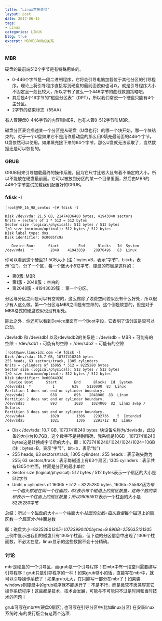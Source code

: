 ```yaml
---
title: "Linux常用命令"
layout: post
date: 2017-06-15
tags:
- Linux
categories: LINUX
blog: true
excerpt: MBR和GRUB的关系
---
```



### MBR


硬盘的最前端512个字节是有特殊用处的。 

* 0-446个字节是一段二进制程序，它将会引导电脑加载位于其他分区的引导程序。理论上将引导程序直接写到硬盘的最前面貌似也可以，就是引导程序大小不固定且一般比较大，所以才有了这么一个446字节的曲线救国策略吧。 
* 其后是4个16字节的“磁盘分区表”（DPT），所以我们常说一个硬盘只能有4个主分区。 
* 2字节的结束标志（55AA）

有人管硬盘0-446字节的内容叫MBR，也有人管0-512字节叫MBR。

磁盘分区表会描述某一个分区是从硬盘（U盘也行）的哪一个块开始，哪一个块结束的。对于一个U盘如果它不是用作启动盘的那么用0填充最前面的446个字节，U盘依然可以使用。如果填充接下来的64个字节，那么U盘就无法读取了，当然数据还是可以恢复的。

### GRUB

GRUB用来引导加载最终的操作系统。因为它尺寸比较大且有着不确定的大小，所以不能放在硬盘最前面。它可以被放到分区的某一个目录里面，然后由MBR的446个字节尝试加载我们配置好的GRUB。


### fdisk -l


```linux
[root@VM_16_98_centos ~]# fdisk -l

Disk /dev/vda: 21.5 GB, 21474836480 bytes, 41943040 sectors
Units = sectors of 1 * 512 = 512 bytes
Sector size (logical/physical): 512 bytes / 512 bytes
I/O size (minimum/optimal): 512 bytes / 512 bytes
Disk label type: dos
Disk identifier: 0x0005fc9a

   Device Boot      Start         End      Blocks   Id  System
/dev/vda1   *        2048    41943039    20970496   83  Linux

```


你可以看到这个硬盘21.5GB大小 (注：bytes=B，表示“字节”，bit=b，表示“位”)，分了一个区，每一个簇大小512字节，硬盘的布局是这样的： 

* 第0簇: MBR 
* 第1簇 - 2048簇 ：空白的
* 第2048簇 - 41943039簇： 第一个分区。 



分区与分区之间是可以有空隙的，这么做除了浪费空间貌似没有什么好处，所以很少有人这么做。第一个分区与MBR之间是有空隙的，这个倒是故意的，但是对于MBR格式的硬盘貌似也没有用处。

除此之外，你还可以看到Device里面有一个Boot字段，它表明了该分区是否可以启动。


/dev/sdb 和 /dev/sdb1 以及/dev/sdb2的关系是：/dev/sdb = MBR + 可能有的空隙 + /dev/sdb1 + 可能有的空隙 +  /dev/sdb2 + 可能有的空隙




```linux
[root@www.linuxidc.com ~]# fdisk -l 
Disk /dev/sda: 10.7 GB, 10737418240 bytes 
255 heads, 63 sectors/track, 1305 cylinders 
Units = cylinders of 16065 * 512 = 8225280 bytes 
Sector size (logical/physical): 512 bytes / 512 bytes 
I/O size (minimum/optimal): 512 bytes / 512 bytes 
Disk identifier: 0x00044938 
  Device Boot      Start        End      Blocks  Id  System 
/dev/sda1  *          1        638    5120000  83  Linux 
Partition 1 does not end on cylinder boundary. 
/dev/sda2            638        893    2048000  83  Linux 
Partition 2 does not end on cylinder boundary. 
/dev/sda3            893        1020    1024000  82  Linux swap / Solaris 
Partition 3 does not end on cylinder boundary. 
/dev/sda4            1020        1306    2292736    5  Extended 
/dev/sda5            1021        1306    2291712  83  Linux
```

- Disk /dev/sda: 10.7 GB, 10737418240 bytes: 块设备名称为/dev/sda，此设备的大小为10.7GB，这个数字不是特别精确，我系统是10GB；10737418240 bytes这是转换成字节后的大小，即：10737418240/1024/1024/1024=10GB (注：bytes=B，表示“字节”，bit=b，表示“位”)
- 255 heads, 63 sectors/track, 1305 cylinders: 255 heads：表示磁头数为255; 63 sectors/track：表示每磁道上有63个扇区; 1305 cylinders：表示共有1305个柱面，柱面是分区的最小单位
- Sector size (logical/physical): 512 bytes / 512 bytes表示一个扇区的大小是512字节
- Units = cylinders of 16065 * 512 = 8225280 bytes, 16065=255*63因为每一个磁头都是在同一个柱面的，63表示每个磁道上的扇区数量，这两个数的乘积表示一个柱面上的扇区数量；所以16065*512表示一个柱面的大小是8225280字节


总结：所以一个磁盘的大小=一个柱面大小*柱面的总数=磁头数量*每个磁道上的扇区数*一个扇区大小*柱面总数

即：磁盘大小=8225280*1305=10733990400bytes=9.99GB=255*63*512*1305
上例中显示出我们的磁盘只有1305个柱面，但下边的分区信息中出现了1306个柱面数，不必太在意，linux显示的这些数据不会十分精确。



### 讨论


mbr是硬盘的一个引导区，而grub是一个引导程序！在mbr中有一段空间需要编写引导程序！grub只是引导程序的一种！如果grub够小的话，直接写在mbr中，就可以引导操作系统了！如果grub太大，在只能写一部分在mbr了！如果装windows则硬盘中的grub程序就不能运行了！不是不行，而是微软不愿兼容其它操作系统程序！这些都是技术，技术会发展，可能与不可能只不过是时间和当时技术的问题！


grub可写在mbr中(硬盘0扇区), 也可写在引导分区中(比如linux分区)
在安装linux系统时,有的发行版会有这两个选项.


